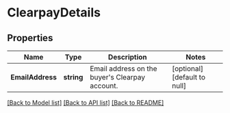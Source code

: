 # ClearpayDetails

## Properties

 Name             | Type       | Description                                         | Notes                        
------------------|------------|-----------------------------------------------------|------------------------------
 **EmailAddress** | **string** | Email address on the buyer&#x27;s Clearpay account. | [optional] [default to null] 

[[Back to Model list]](../README.md#documentation-for-models) [[Back to API list]](../README.md#documentation-for-api-endpoints) [[Back to README]](../README.md)

